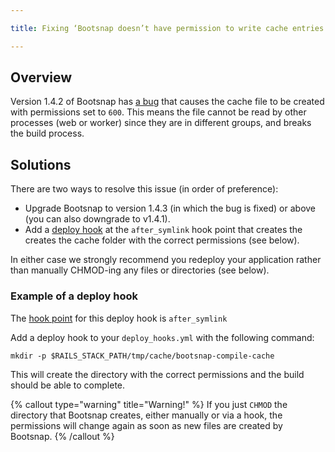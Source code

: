 ```yaml
---

title: Fixing ‘Bootsnap doesn’t have permission to write cache entries’ errors

---
```


## Overview

Version 1.4.2 of Bootsnap has [a bug](https://github.com/Shopify/bootsnap/issues/254) that causes the cache file to be created with permissions set to `600`. This means the file cannot be read by other processes (web or worker) since they are in different groups, and breaks the build process.

## Solutions

There are two ways to resolve this issue (in order of preference):

* Upgrade Bootsnap to version 1.4.3 (in which the bug is fixed) or above (you can also downgrade to v1.4.1).
* Add a [deploy hook](/docs/deploy-hooks/deploy-hooks) at the `after_symlink` hook point that creates the creates the cache folder with the correct permissions (see below).

In either case we strongly recommend you redeploy your application rather than manually CHMOD-ing any files or directories (see below).

### Example of a deploy hook

The [hook point](/docs/deploy-hooks/deploy-hooks#hook-points) for this deploy hook is `after_symlink`

Add a deploy hook to your `deploy_hooks.yml` with the following command:

```shell
mkdir -p $RAILS_STACK_PATH/tmp/cache/bootsnap-compile-cache
```

This will create the directory with the correct permissions and the build should be able to complete.

{% callout type="warning" title="Warning!" %}
If you just `CHMOD` the directory that Bootsnap creates, either manually or via a hook, the permissions will change again as soon as new files are created by Bootsnap.
{% /callout %}


